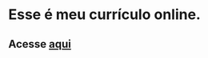 # Esse é meu currículo online.
## Acesse <a href="https://luisnreis.github.io/curriculoonline/" target= "_blank">aqui</a>
